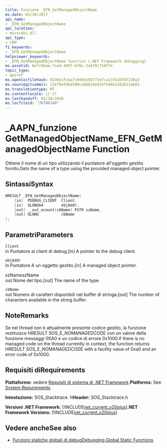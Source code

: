 ```yaml
---
title: Funzione _EFN_GetManagedObjectName
ms.date: 03/30/2017
api_name:
- _EFN_GetManagedObjectName
api_location:
- mscordbi.dll
api_type:
- COM
f1_keywords:
- _EFN_GetManagedObjectName
helpviewer_keywords:
- _EFN_GetManagedObjectName function [.NET Framework debugging]
ms.assetid: 6e7c6bee-7ced-495f-bf6c-2a5f0c716f7e
topic_type:
- apiref
ms.openlocfilehash: 9230e1fcba7c0492e50773e7ca13fb16f07238a2
ms.sourcegitcommit: 13e79efdbd589cad6b1de634f5d6b1262b12ab01
ms.translationtype: MT
ms.contentlocale: it-IT
ms.lasthandoff: 01/28/2020
ms.locfileid: "76789140"
---
```

# <a name="_efn_getmanagedobjectname-function"></a><span data-ttu-id="32c1b-102">\_AAPN\_funzione GetManagedObjectName</span><span class="sxs-lookup"><span data-stu-id="32c1b-102">\_EFN\_GetManagedObjectName Function</span></span>
<span data-ttu-id="32c1b-103">Ottiene il nome di un tipo utilizzando il puntatore all'oggetto gestito fornito.</span><span class="sxs-lookup"><span data-stu-id="32c1b-103">Gets the name of a type using the provided managed object pointer.</span></span>  
  
## <a name="syntax"></a><span data-ttu-id="32c1b-104">Sintassi</span><span class="sxs-lookup"><span data-stu-id="32c1b-104">Syntax</span></span>  
  
```cpp  
HRESULT _EFN_GetManagedObjectName(  
    [in]  PDEBUG_CLIENT  Client,  
    [in]  ULONG64        objAddr,  
    [out] __out_ecount(cbName) PSTR szName,  
    [out] ULONG          cbName  
);  
```  
  
## <a name="parameters"></a><span data-ttu-id="32c1b-105">Parametri</span><span class="sxs-lookup"><span data-stu-id="32c1b-105">Parameters</span></span>  
 `Client`  
 <span data-ttu-id="32c1b-106">in Puntatore al client di debug.</span><span class="sxs-lookup"><span data-stu-id="32c1b-106">[in] A pointer to the debug client.</span></span>  
  
 `objAddr`  
 <span data-ttu-id="32c1b-107">in Puntatore A un oggetto gestito.</span><span class="sxs-lookup"><span data-stu-id="32c1b-107">[in] A managed object pointer.</span></span>  
  
 <span data-ttu-id="32c1b-108">szName</span><span class="sxs-lookup"><span data-stu-id="32c1b-108">szName</span></span>  
 <span data-ttu-id="32c1b-109">out Nome del tipo.</span><span class="sxs-lookup"><span data-stu-id="32c1b-109">[out] The name of the type.</span></span>  
  
 `cbName`  
 <span data-ttu-id="32c1b-110">out Numero di caratteri disponibili nel buffer di stringa.</span><span class="sxs-lookup"><span data-stu-id="32c1b-110">[out] The number of characters available in the string buffer.</span></span>  
  
## <a name="remarks"></a><span data-ttu-id="32c1b-111">Note</span><span class="sxs-lookup"><span data-stu-id="32c1b-111">Remarks</span></span>  
 <span data-ttu-id="32c1b-112">Se nel thread non è attualmente presente codice gestito, la funzione restituisce HRESULT SOS_E_NOMANAGEDCODE con un valore della funzione messaggi 0XA0 e un codice di errore 0x1000.</span><span class="sxs-lookup"><span data-stu-id="32c1b-112">If there is no managed code on the thread currently in context, the function returns HRESULT SOS_E_NOMANAGEDCODE with a facility value of 0xa0 and an error code of 0x1000.</span></span>  
  
## <a name="requirements"></a><span data-ttu-id="32c1b-113">Requisiti di</span><span class="sxs-lookup"><span data-stu-id="32c1b-113">Requirements</span></span>  
 <span data-ttu-id="32c1b-114">**Piattaforme:** vedere [Requisiti di sistema di .NET Framework](../../../../docs/framework/get-started/system-requirements.md).</span><span class="sxs-lookup"><span data-stu-id="32c1b-114">**Platforms:** See [System Requirements](../../../../docs/framework/get-started/system-requirements.md).</span></span>  
  
 <span data-ttu-id="32c1b-115">**Intestazione:** SOS_Stacktrace. h</span><span class="sxs-lookup"><span data-stu-id="32c1b-115">**Header:** SOS_Stacktrace.h</span></span>  
  
 <span data-ttu-id="32c1b-116">**Versioni .NET Framework:** [!INCLUDE[net_current_v20plus](../../../../includes/net-current-v20plus-md.md)]</span><span class="sxs-lookup"><span data-stu-id="32c1b-116">**.NET Framework Versions:** [!INCLUDE[net_current_v20plus](../../../../includes/net-current-v20plus-md.md)]</span></span>  
  
## <a name="see-also"></a><span data-ttu-id="32c1b-117">Vedere anche</span><span class="sxs-lookup"><span data-stu-id="32c1b-117">See also</span></span>

- [<span data-ttu-id="32c1b-118">Funzioni statiche globali di debug</span><span class="sxs-lookup"><span data-stu-id="32c1b-118">Debugging Global Static Functions</span></span>](debugging-global-static-functions.md)
